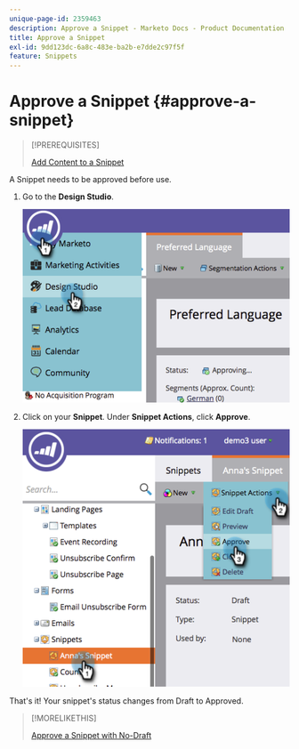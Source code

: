 ```yaml
---
unique-page-id: 2359463
description: Approve a Snippet - Marketo Docs - Product Documentation
title: Approve a Snippet
exl-id: 9dd123dc-6a8c-483e-ba2b-e7dde2c97f5f
feature: Snippets
---
```

# Approve a Snippet {#approve-a-snippet}

>[!PREREQUISITES]
>
>[Add Content to a Snippet](/help/marketo/product-docs/personalization/segmentation-and-snippets/snippets/add-content-to-a-snippet.md)

A Snippet needs to be approved before use.

1. Go to the **Design Studio**.

   ![](assets/image2014-9-16-8-3a55-3a15.png)

1. Click on your **Snippet**. Under **Snippet Actions**, click **Approve**.

   ![](assets/image2014-9-16-8-3a55-3a24.png)

That's it! Your snippet's status changes from Draft to Approved.

>[!MORELIKETHIS]
>
>[Approve a Snippet with No-Draft](/help/marketo/product-docs/personalization/segmentation-and-snippets/snippets/approve-a-snippet-with-no-draft.md)

